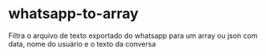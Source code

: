 # whatsapp-to-array
Filtra o arquivo de texto exportado do whatsapp para um array ou json com data, nome do usuário e o texto da conversa
